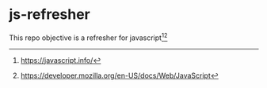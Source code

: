# js-refresher
This repo objective is a refresher for javascript[^1][^2]

[^1]: https://javascript.info/
[^2]: https://developer.mozilla.org/en-US/docs/Web/JavaScript
